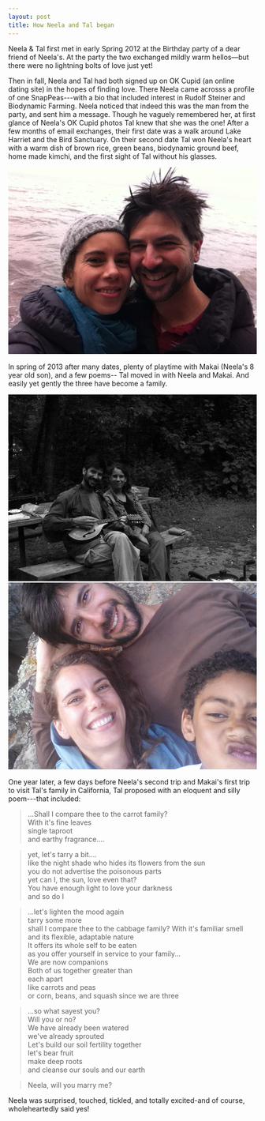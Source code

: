```yaml
---
layout: post
title: How Neela and Tal began
---
```



Neela & Tal first met in early Spring 2012 at the Birthday party of a dear friend of Neela's. At the party the two exchanged mildly warm hellos—but there were no lightning bolts of love just yet!

Then in fall, Neela and Tal had both signed up on OK Cupid (an online dating site) in the hopes of finding love. There Neela came acrosss a profile of one SnapPeas---with a bio that included interest in Rudolf Steiner and Biodynamic Farming. Neela noticed that indeed this was the man from the party, and sent him a message. Though he vaguely remembered her, at first glance of Neela's OK Cupid photos Tal knew that she was the one! After a few months of email exchanges, their first date was a walk around Lake Harriet and the Bird Sanctuary. On their second date Tal won Neela's heart with a warm dish of brown rice, green beans, biodynamic ground beef, home made kimchi, and the first sight of Tal without his glasses.

![neela and tal by water](/img/nt-water.jpg)

In spring of 2013 after many dates, plenty of playtime with Makai (Neela's 8 year old son), and a few poems-- Tal moved in with Neela and Makai. And easily yet gently the three have become a family. 

![neela and tal with a mandolin](/img/neelatalmando.jpg)
![neela, tal and makai](/img/ntm.jpg)

One year later, a few days before Neela's second trip and Makai's first trip to visit Tal's family in California, Tal proposed with an eloquent and silly poem---that included:

> ...Shall I compare thee to the carrot family?  
With it's fine leaves  
single taproot  
and earthy fragrance....  

> yet, let's tarry a bit....  
like the night shade who hides its flowers from the sun  
you do not advertise the poisonous parts  
yet can I, the sun, love even that?  
You have enough light to love your darkness  
and so do I  

> ...let's lighten the mood again  
tarry some more  
shall I compare thee to the cabbage family? With it's familiar smell  
and its flexible, adaptable nature  
It offers its whole self to be eaten  
as you offer yourself in service to your family...  
We are now companions  
Both of us together greater than  
each apart  
like carrots and peas  
or corn, beans, and squash since we are three  

> ...so what sayest you?  
Will you or no?  
We have already been watered  
we've already sprouted  
Let's build our soil fertility together  
let's bear fruit  
make deep roots  
and cleanse our souls and our earth  

> Neela, will you marry me?

Neela was surprised, touched, tickled, and totally excited-and of course, wholeheartedly said yes!
